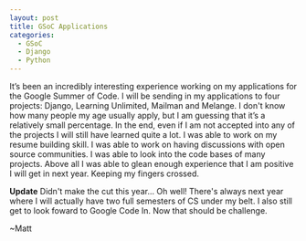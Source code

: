 ```yaml
---
layout: post
title: GSoC Applications
categories:
  - GSoC
  - Django
  - Python
---
```

It’s been an incredibly interesting experience working on my applications for the Google Summer of Code. I will be sending in my applications to four projects: Django, Learning Unlimited, Mailman and Melange. I don't know how many people my age usually apply, but I am guessing that it’s a relatively small percentage.  In the end, even if I am not accepted into any of the projects I will still have learned quite a lot. I was able to work on my resume building skill.  I was able to work on having discussions with open source communities.  I was able to look into the code bases of many projects. Above all I was able to glean enough experience that I am positive I will get in next year.
Keeping my fingers crossed.

**Update**
Didn't make the cut this year... Oh well!  There's always next year where I will actually have two full semesters of CS under my belt. I also still get to look foward to Google Code In.  Now that should be challenge. 

~Matt

